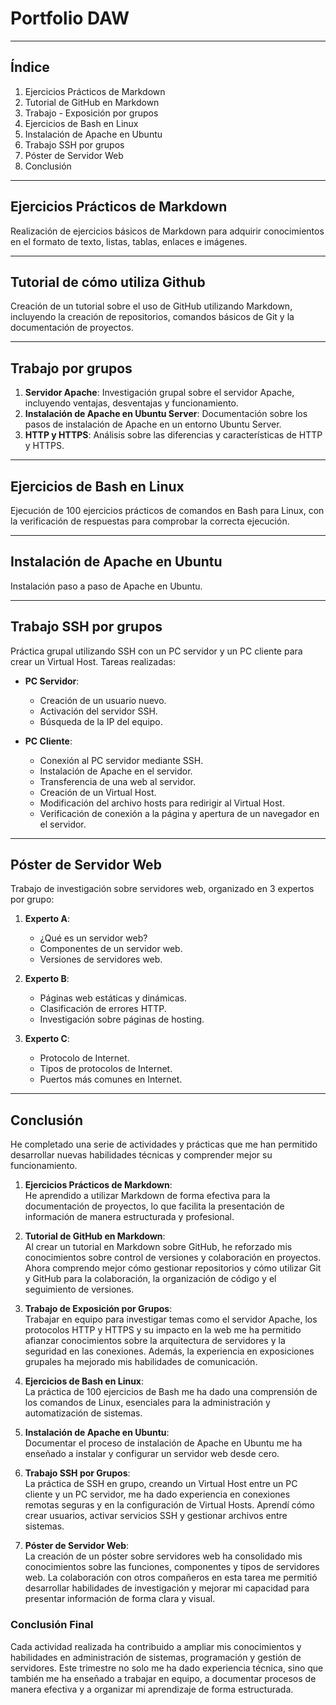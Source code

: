 # Portfolio DAW

---

## Índice

1. Ejercicios Prácticos de Markdown
2. Tutorial de GitHub en Markdown
3. Trabajo - Exposición por grupos
4. Ejercicios de Bash en Linux
5. Instalación de Apache en Ubuntu
6. Trabajo SSH por grupos
7. Póster de Servidor Web
8. Conclusión

---

## Ejercicios Prácticos de Markdown

Realización de ejercicios básicos de Markdown para adquirir conocimientos en el formato de texto, listas, tablas, enlaces e imágenes.

---

## Tutorial de cómo utiliza Github 

Creación de un tutorial sobre el uso de GitHub utilizando Markdown, incluyendo la creación de repositorios, comandos básicos de Git y la documentación de proyectos.

---

## Trabajo por grupos

1. **Servidor Apache**: Investigación grupal sobre el servidor Apache, incluyendo ventajas, desventajas y funcionamiento.
2. **Instalación de Apache en Ubuntu Server**: Documentación sobre los pasos de instalación de Apache en un entorno Ubuntu Server.
3. **HTTP y HTTPS**: Análisis sobre las diferencias y características de HTTP y HTTPS.

---

## Ejercicios de Bash en Linux

Ejecución de 100 ejercicios prácticos de comandos en Bash para Linux, con la verificación de respuestas para comprobar la correcta ejecución.

---

## Instalación de Apache en Ubuntu

Instalación paso a paso de Apache en Ubuntu.

---

## Trabajo SSH por grupos

Práctica grupal utilizando SSH con un PC servidor y un PC cliente para crear un Virtual Host. Tareas realizadas:

- **PC Servidor**:
  - Creación de un usuario nuevo.
  - Activación del servidor SSH.
  - Búsqueda de la IP del equipo.

- **PC Cliente**:
  - Conexión al PC servidor mediante SSH.
  - Instalación de Apache en el servidor.
  - Transferencia de una web al servidor.
  - Creación de un Virtual Host.
  - Modificación del archivo hosts para redirigir al Virtual Host.
  - Verificación de conexión a la página y apertura de un navegador en el servidor.

---

## Póster de Servidor Web

Trabajo de investigación sobre servidores web, organizado en 3 expertos por grupo:

1. **Experto A**:
   - ¿Qué es un servidor web?
   - Componentes de un servidor web.
   - Versiones de servidores web.

2. **Experto B**:
   - Páginas web estáticas y dinámicas.
   - Clasificación de errores HTTP.
   - Investigación sobre páginas de hosting.

3. **Experto C**:
   - Protocolo de Internet.
   - Tipos de protocolos de Internet.
   - Puertos más comunes en Internet.

---

## Conclusión

He completado una serie de actividades y prácticas que me han permitido desarrollar nuevas habilidades técnicas y comprender mejor su funcionamiento.

1. **Ejercicios Prácticos de Markdown**:  
   He aprendido a utilizar Markdown de forma efectiva para la documentación de proyectos, lo que facilita la presentación de información de manera estructurada y profesional.

2. **Tutorial de GitHub en Markdown**:  
   Al crear un tutorial en Markdown sobre GitHub, he reforzado mis conocimientos sobre control de versiones y colaboración en proyectos. Ahora comprendo mejor cómo gestionar repositorios y cómo utilizar Git y GitHub para la colaboración, la organización de código y el seguimiento de versiones.

3. **Trabajo de Exposición por Grupos**:  
   Trabajar en equipo para investigar temas como el servidor Apache, los protocolos HTTP y HTTPS y su impacto en la web me ha permitido afianzar conocimientos sobre la arquitectura de servidores y la seguridad en las conexiones. Además, la experiencia en exposiciones grupales ha mejorado mis habilidades de comunicación.

4. **Ejercicios de Bash en Linux**:  
   La práctica de 100 ejercicios de Bash me ha dado una comprensión de los comandos de Linux, esenciales para la administración y automatización de sistemas. 

5. **Instalación de Apache en Ubuntu**:  
   Documentar el proceso de instalación de Apache en Ubuntu me ha enseñado a instalar y configurar un servidor web desde cero.

6. **Trabajo SSH por Grupos**:  
   La práctica de SSH en grupo, creando un Virtual Host entre un PC cliente y un PC servidor, me ha dado experiencia en conexiones remotas seguras y en la configuración de Virtual Hosts. Aprendí cómo crear usuarios, activar servicios SSH y gestionar archivos entre sistemas.

7. **Póster de Servidor Web**:  
   La creación de un póster sobre servidores web ha consolidado mis conocimientos sobre las funciones, componentes y tipos de servidores web. La colaboración con otros compañeros en esta tarea me permitió desarrollar habilidades de investigación y mejorar mi capacidad para presentar información de forma clara y visual.

### Conclusión Final

Cada actividad realizada ha contribuido a ampliar mis conocimientos y habilidades en administración de sistemas, programación y gestión de servidores. Este trimestre no solo me ha dado experiencia técnica, sino que también me ha enseñado a trabajar en equipo, a documentar procesos de manera efectiva y a organizar mi aprendizaje de forma estructurada. 


